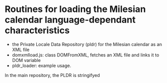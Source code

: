 # Routines for loading the Milesian calendar language-dependant characteristics

 * the Private Locale Data Repository (pldr) for the Milesian calendar as an XML file
 * domxmlload.js: class DOMFromXML, fetches an XML file and links it to DOM variable
 * pldr_loader: example usage.
 
In the main repository, the PLDR is stringifyed
